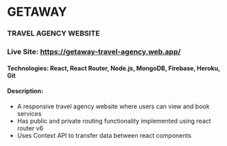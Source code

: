 # GETAWAY

### TRAVEL AGENCY WEBSITE

### Live Site: https://getaway-travel-agency.web.app/

#### Technologies: React, React Router, Node.js, MongoDB, Firebase, Heroku, Git

#### Description:

- A responsive travel agency website where users can view and book services
- Has public and private routing functionality implemented using react router v6
- Uses Context API to transfer data between react components
